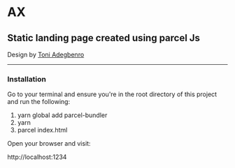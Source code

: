 # AX

## Static landing page created using parcel Js

Design by [Toni Adegbenro](https://dribbble.com/toniadegbenro)

---

### Installation

Go to your terminal and ensure you're in the root directory of this project and run the following:

1. yarn global add parcel-bundler
2. yarn
3. parcel index.html

Open your browser and visit:

http://localhost:1234
